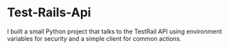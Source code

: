 # Test-Rails-Api
I built a small Python project that talks to the TestRail API using environment variables for security and a simple client for common actions.

